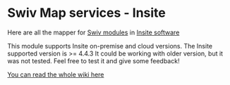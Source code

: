 # Swiv Map services - Insite
Here are all the mapper for [Swiv modules](https://github.com/absolunet/swiv) in <a href="https://www.insitesoft.com/" target="_blank">Insite software</a>

This module supports Insite on-premise and cloud versions.
The Insite supported version is >= 4.4.3
It could be working with older version, but it was not tested.
Feel free to test it and give some feedback!

[You can read the whole wiki here](wiki)
